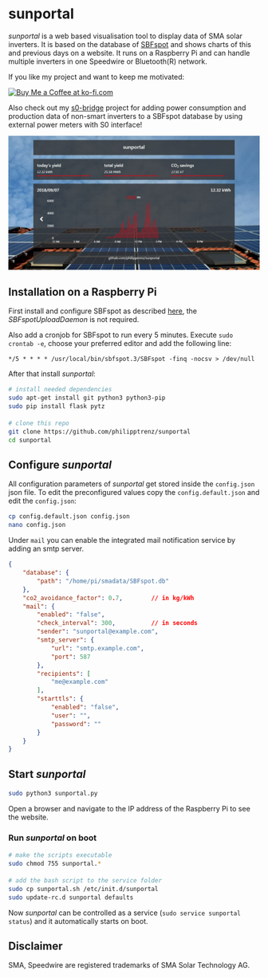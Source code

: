 # sunportal

_sunportal_ is a web based visualisation tool to display data of SMA solar inverters. It is based on the database of [SBFspot](https://github.com/SBFspot/SBFspot) and shows charts of this and previous days on a website. It runs on a Raspberry Pi and can handle multiple inverters in one Speedwire or Bluetooth(R) network.

If you like my project and want to keep me motivated:

<a href='https://ko-fi.com/U7U6COXD' target='_blank'><img height='36' style='border:0px;height:36px;' src='https://az743702.vo.msecnd.net/cdn/kofi2.png?v=0' border='0' alt='Buy Me a Coffee at ko-fi.com' /></a>

Also check out my [s0-bridge](https://github.com/philipptrenz/s0-bridge) project for adding power consumption and production data of non-smart inverters to a SBFspot database by using external power meters with S0 interface!

![sunportal example image](/static/img/sunportal.jpg?raw=true)

## Installation on a Raspberry Pi

First install and configure SBFspot as described [here](https://github.com/SBFspot/SBFspot/wiki/Installation-Linux-SQLite#sbfspot-with-sqlite), the _SBFspotUploadDaemon_ is not required. 

Also add a cronjob for SBFspot to run every 5 minutes. Execute `sudo crontab -e`, choose your preferred editor and add the following line:

```
*/5 * * * * /usr/local/bin/sbfspot.3/SBFspot -finq -nocsv > /dev/null
```

After that install _sunportal_:

```bash
# install needed dependencies
sudo apt-get install git python3 python3-pip 
sudo pip install flask pytz

# clone this repo
git clone https://github.com/philipptrenz/sunportal
cd sunportal
```

## Configure _sunportal_

All configuration parameters of _sunportal_ get stored inside the `config.json` json file. To edit the preconfigured values copy the `config.default.json` and edit the `config.json`:

```bash
cp config.default.json config.json
nano config.json
```

Under `mail` you can enable the integrated mail notification service by adding an smtp server.

```json
{
	"database": {
		"path": "/home/pi/smadata/SBFspot.db"
	},
	"co2_avoidance_factor": 0.7,        // in kg/kWh
	"mail": {
		"enabled": "false",
		"check_interval": 300,          // in seconds
		"sender": "sunportal@example.com",
		"smtp_server": {
			"url": "smtp.example.com",
			"port": 587
		},
		"recipients": [
			"me@example.com"
		],
		"starttls": {
			"enabled": "false",
			"user": "",
			"password": ""
		}
	}
}
```

## Start _sunportal_

```bash
sudo python3 sunportal.py
```

Open a browser and navigate to the IP address of the Raspberry Pi to see the website.

### Run _sunportal_ on boot

```bash
# make the scripts executable
sudo chmod 755 sunportal.*

# add the bash script to the service folder
sudo cp sunportal.sh /etc/init.d/sunportal
sudo update-rc.d sunportal defaults

```

Now _sunportal_ can be controlled as a service (`sudo service sunportal status`) and it automatically starts on boot.

## Disclaimer

SMA, Speedwire are registered trademarks of SMA Solar Technology AG.
